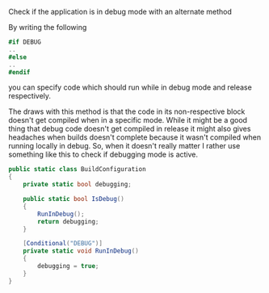 Check if the application is in debug mode with an alternate method

By writing the following

```cs
#if DEBUG
..
#else
..
#endif
```

you can specify code which should run while in debug mode and release respectively.

The draws with this method is that the code in its non-respective block doesn't get compiled when in a specific mode. While it might be a good thing that debug code doesn't get compiled in release it might also gives headaches when builds doesn't complete because it wasn't compiled when running locally in debug. So, when it doesn't really matter I rather use something like this to check if debugging mode is active.

```cs
public static class BuildConfiguration
{
    private static bool debugging;

    public static bool IsDebug()
    {
        RunInDebug();
        return debugging;
    }

    [Conditional("DEBUG")]
    private static void RunInDebug()
    {
        debugging = true;
    }
}
```